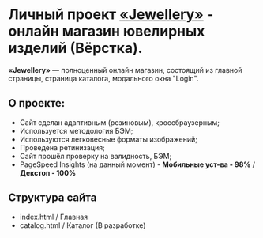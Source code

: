 # Личный проект [«Jewellery»](https://ilyachever.github.io/jewellery/) - онлайн магазин ювелирных изделий (Вёрстка).

<b>«Jewellery»</b> — полноценный онлайн магазин, состоящий из главной страницы, страница каталога, модального окна "Login".<br>

<h2>О проекте:</h2>
<ul>
  <li>Сайт сделан адаптивным (резиновым), кроссбраузерным;</li>
  <li>Используется методология БЭМ;</li>
  <li>Используются легковесные форматы изображений;</li>
  <li>Проведена ретинизация;</li>
  <li>Сайт прошёл проверку на валидность, БЭМ;</li>
  <li>PageSpeed Insights (на данный момент) - <b>Мобильные уст-ва - 98%</b> / <b>Декстоп - 100%</b></li>
</ul>

<h2>Структура сайта</h2>
<ul>
  <li>index.html / Главная</li>
  <li>catalog.html / Каталог (В разработке)</li>
</ul>



